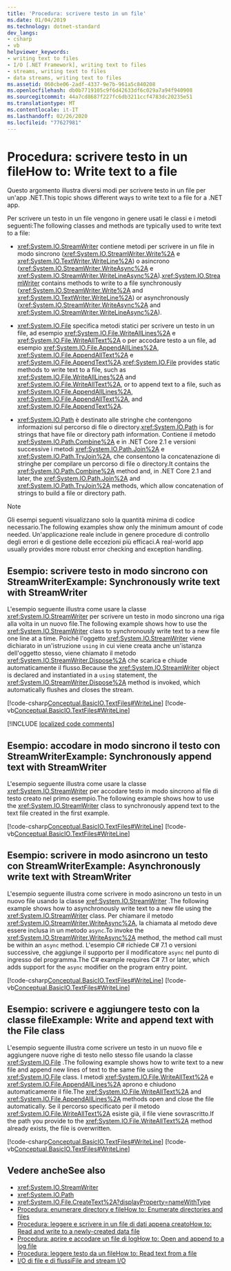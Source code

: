 ```yaml
---
title: 'Procedura: scrivere testo in un file'
ms.date: 01/04/2019
ms.technology: dotnet-standard
dev_langs:
- csharp
- vb
helpviewer_keywords:
- writing text to files
- I/O [.NET Framework], writing text to files
- streams, writing text to files
- data streams, writing text to files
ms.assetid: 060cbe06-2adf-4337-9e7b-961a5c840208
ms.openlocfilehash: db0b7719105c9f6d42633df6c029a7a94f940908
ms.sourcegitcommit: 44a7cd8687f227fc6db3211ccf4783dc20235e51
ms.translationtype: MT
ms.contentlocale: it-IT
ms.lasthandoff: 02/26/2020
ms.locfileid: "77627981"
---
```

# <a name="how-to-write-text-to-a-file"></a><span data-ttu-id="0590c-102">Procedura: scrivere testo in un file</span><span class="sxs-lookup"><span data-stu-id="0590c-102">How to: Write text to a file</span></span>
<span data-ttu-id="0590c-103">Questo argomento illustra diversi modi per scrivere testo in un file per un'app .NET.</span><span class="sxs-lookup"><span data-stu-id="0590c-103">This topic shows different ways to write text to a file for a .NET app.</span></span> 

<span data-ttu-id="0590c-104">Per scrivere un testo in un file vengono in genere usati le classi e i metodi seguenti:</span><span class="sxs-lookup"><span data-stu-id="0590c-104">The following classes and methods are typically used to write text to a file:</span></span>  
  
- <span data-ttu-id="0590c-105"><xref:System.IO.StreamWriter> contiene metodi per scrivere in un file in modo sincrono (<xref:System.IO.StreamWriter.Write%2A> e <xref:System.IO.TextWriter.WriteLine%2A>) o asincrono (<xref:System.IO.StreamWriter.WriteAsync%2A> e <xref:System.IO.StreamWriter.WriteLineAsync%2A>).</span><span class="sxs-lookup"><span data-stu-id="0590c-105"><xref:System.IO.StreamWriter> contains methods to write to a file synchronously (<xref:System.IO.StreamWriter.Write%2A> and <xref:System.IO.TextWriter.WriteLine%2A>) or asynchronously (<xref:System.IO.StreamWriter.WriteAsync%2A> and <xref:System.IO.StreamWriter.WriteLineAsync%2A>).</span></span>  
  
- <span data-ttu-id="0590c-106"><xref:System.IO.File> specifica metodi statici per scrivere un testo in un file, ad esempio <xref:System.IO.File.WriteAllLines%2A> e <xref:System.IO.File.WriteAllText%2A> o per accodare testo a un file, ad esempio <xref:System.IO.File.AppendAllLines%2A>, <xref:System.IO.File.AppendAllText%2A> e <xref:System.IO.File.AppendText%2A>.</span><span class="sxs-lookup"><span data-stu-id="0590c-106"><xref:System.IO.File> provides static methods to write text to a file, such as <xref:System.IO.File.WriteAllLines%2A> and <xref:System.IO.File.WriteAllText%2A>, or to append text to a file, such as <xref:System.IO.File.AppendAllLines%2A>, <xref:System.IO.File.AppendAllText%2A>, and <xref:System.IO.File.AppendText%2A>.</span></span>  
  
- <span data-ttu-id="0590c-107"><xref:System.IO.Path> è destinato alle stringhe che contengono informazioni sul percorso di file o directory.</span><span class="sxs-lookup"><span data-stu-id="0590c-107"><xref:System.IO.Path> is for strings that have file or directory path information.</span></span> <span data-ttu-id="0590c-108">Contiene il metodo <xref:System.IO.Path.Combine%2A> e in .NET Core 2.1 e versioni successive i metodi <xref:System.IO.Path.Join%2A> e <xref:System.IO.Path.TryJoin%2A>, che consentono la concatenazione di stringhe per compilare un percorso di file o directory.</span><span class="sxs-lookup"><span data-stu-id="0590c-108">It contains the <xref:System.IO.Path.Combine%2A> method and, in .NET Core 2.1 and later, the <xref:System.IO.Path.Join%2A> and <xref:System.IO.Path.TryJoin%2A> methods, which allow concatenation of strings to build a file or directory path.</span></span>

> [!NOTE]
> <span data-ttu-id="0590c-109">Gli esempi seguenti visualizzano solo la quantità minima di codice necessario.</span><span class="sxs-lookup"><span data-stu-id="0590c-109">The following examples show only the minimum amount of code needed.</span></span> <span data-ttu-id="0590c-110">Un'applicazione reale include in genere procedure di controllo degli errori e di gestione delle eccezioni più efficaci.</span><span class="sxs-lookup"><span data-stu-id="0590c-110">A real-world app usually provides more robust error checking and exception handling.</span></span>  
  
## <a name="example-synchronously-write-text-with-streamwriter"></a><span data-ttu-id="0590c-111">Esempio: scrivere testo in modo sincrono con StreamWriter</span><span class="sxs-lookup"><span data-stu-id="0590c-111">Example: Synchronously write text with StreamWriter</span></span>

<span data-ttu-id="0590c-112">L'esempio seguente illustra come usare la classe <xref:System.IO.StreamWriter> per scrivere un testo in modo sincrono una riga alla volta in un nuovo file.</span><span class="sxs-lookup"><span data-stu-id="0590c-112">The following example shows how to use the <xref:System.IO.StreamWriter> class to synchronously write text to a new file one line at a time.</span></span> <span data-ttu-id="0590c-113">Poiché l'oggetto <xref:System.IO.StreamWriter> viene dichiarato in un'istruzione `using` in cui viene creata anche un'istanza dell'oggetto stesso, viene chiamato il metodo <xref:System.IO.StreamWriter.Dispose%2A> che scarica e chiude automaticamente il flusso.</span><span class="sxs-lookup"><span data-stu-id="0590c-113">Because the <xref:System.IO.StreamWriter> object is declared and instantiated in a `using` statement, the <xref:System.IO.StreamWriter.Dispose%2A> method is invoked, which automatically flushes and closes the stream.</span></span>  

[!code-csharp[Conceptual.BasicIO.TextFiles#WriteLine](../../../samples/snippets/csharp/VS_Snippets_CLR/conceptual.basicio.textfiles/cs/write.cs)] 
[!code-vb[Conceptual.BasicIO.TextFiles#WriteLine](../../../samples/snippets/visualbasic/VS_Snippets_CLR/conceptual.basicio.textfiles/vb/write.vb)]  

[!INCLUDE [localized code comments](../../../includes/code-comments-loc.md)]

## <a name="example-synchronously-append-text-with-streamwriter"></a><span data-ttu-id="0590c-114">Esempio: accodare in modo sincrono il testo con StreamWriter</span><span class="sxs-lookup"><span data-stu-id="0590c-114">Example: Synchronously append text with StreamWriter</span></span>

<span data-ttu-id="0590c-115">L'esempio seguente illustra come usare la classe <xref:System.IO.StreamWriter> per accodare testo in modo sincrono al file di testo creato nel primo esempio.</span><span class="sxs-lookup"><span data-stu-id="0590c-115">The following example shows how to use the <xref:System.IO.StreamWriter> class to synchronously append text to the text file created in the first example.</span></span>   

[!code-csharp[Conceptual.BasicIO.TextFiles#WriteLine](../../../samples/snippets/csharp/VS_Snippets_CLR/conceptual.basicio.textfiles/cs/append.cs)] 
[!code-vb[Conceptual.BasicIO.TextFiles#WriteLine](../../../samples/snippets/visualbasic/VS_Snippets_CLR/conceptual.basicio.textfiles/vb/append.vb)]  

## <a name="example-asynchronously-write-text-with-streamwriter"></a><span data-ttu-id="0590c-116">Esempio: scrivere in modo asincrono un testo con StreamWriter</span><span class="sxs-lookup"><span data-stu-id="0590c-116">Example: Asynchronously write text with StreamWriter</span></span>

<span data-ttu-id="0590c-117">L'esempio seguente illustra come scrivere in modo asincrono un testo in un nuovo file usando la classe <xref:System.IO.StreamWriter> .</span><span class="sxs-lookup"><span data-stu-id="0590c-117">The following example shows how to asynchronously write text to a new file using the <xref:System.IO.StreamWriter> class.</span></span> <span data-ttu-id="0590c-118">Per chiamare il metodo <xref:System.IO.StreamWriter.WriteAsync%2A>, la chiamata al metodo deve essere inclusa in un metodo `async`.</span><span class="sxs-lookup"><span data-stu-id="0590c-118">To invoke the <xref:System.IO.StreamWriter.WriteAsync%2A> method, the method call must be within an `async` method.</span></span> <span data-ttu-id="0590c-119">L'esempio C# richiede C# 7.1 o versioni successive, che aggiunge il supporto per il modificatore `async` nel punto di ingresso del programma.</span><span class="sxs-lookup"><span data-stu-id="0590c-119">The C# example requires C# 7.1 or later, which adds support for the `async` modifier on the program entry point.</span></span> 

[!code-csharp[Conceptual.BasicIO.TextFiles#WriteLine](../../../samples/snippets/csharp/VS_Snippets_CLR/conceptual.basicio.textfiles/cs/async.cs)] 
[!code-vb[Conceptual.BasicIO.TextFiles#WriteLine](../../../samples/snippets/visualbasic/VS_Snippets_CLR/conceptual.basicio.textfiles/vb/async.vb)]  

## <a name="example-write-and-append-text-with-the-file-class"></a><span data-ttu-id="0590c-120">Esempio: scrivere e aggiungere testo con la classe file</span><span class="sxs-lookup"><span data-stu-id="0590c-120">Example: Write and append text with the File class</span></span>

<span data-ttu-id="0590c-121">L'esempio seguente illustra come scrivere un testo in un nuovo file e aggiungere nuove righe di testo nello stesso file usando la classe <xref:System.IO.File> .</span><span class="sxs-lookup"><span data-stu-id="0590c-121">The following example shows how to write text to a new file and append new lines of text to the same file using the <xref:System.IO.File> class.</span></span> <span data-ttu-id="0590c-122">I metodi <xref:System.IO.File.WriteAllText%2A> e <xref:System.IO.File.AppendAllLines%2A> aprono e chiudono automaticamente il file.</span><span class="sxs-lookup"><span data-stu-id="0590c-122">The <xref:System.IO.File.WriteAllText%2A> and <xref:System.IO.File.AppendAllLines%2A> methods open and close the file automatically.</span></span> <span data-ttu-id="0590c-123">Se il percorso specificato per il metodo <xref:System.IO.File.WriteAllText%2A> esiste già, il file viene sovrascritto.</span><span class="sxs-lookup"><span data-stu-id="0590c-123">If the path you provide to the <xref:System.IO.File.WriteAllText%2A> method already exists, the file is overwritten.</span></span>  

[!code-csharp[Conceptual.BasicIO.TextFiles#WriteLine](../../../samples/snippets/csharp/VS_Snippets_CLR/conceptual.basicio.textfiles/cs/file.cs)] 
[!code-vb[Conceptual.BasicIO.TextFiles#WriteLine](../../../samples/snippets/visualbasic/VS_Snippets_CLR/conceptual.basicio.textfiles/vb/file.vb)]  

## <a name="see-also"></a><span data-ttu-id="0590c-124">Vedere anche</span><span class="sxs-lookup"><span data-stu-id="0590c-124">See also</span></span>

- <xref:System.IO.StreamWriter>
- <xref:System.IO.Path>
- <xref:System.IO.File.CreateText%2A?displayProperty=nameWithType>
- [<span data-ttu-id="0590c-125">Procedura: enumerare directory e file</span><span class="sxs-lookup"><span data-stu-id="0590c-125">How to: Enumerate directories and files</span></span>](../../../docs/standard/io/how-to-enumerate-directories-and-files.md)
- [<span data-ttu-id="0590c-126">Procedura: leggere e scrivere in un file di dati appena creato</span><span class="sxs-lookup"><span data-stu-id="0590c-126">How to: Read and write to a newly-created data file</span></span>](../../../docs/standard/io/how-to-read-and-write-to-a-newly-created-data-file.md)
- [<span data-ttu-id="0590c-127">Procedura: aprire e accodare un file di log</span><span class="sxs-lookup"><span data-stu-id="0590c-127">How to: Open and append to a log file</span></span>](../../../docs/standard/io/how-to-open-and-append-to-a-log-file.md)
- [<span data-ttu-id="0590c-128">Procedura: leggere testo da un file</span><span class="sxs-lookup"><span data-stu-id="0590c-128">How to: Read text from a file</span></span>](../../../docs/standard/io/how-to-read-text-from-a-file.md)
- [<span data-ttu-id="0590c-129">I/O di file e di flussi</span><span class="sxs-lookup"><span data-stu-id="0590c-129">File and stream I/O</span></span>](../../../docs/standard/io/index.md)
